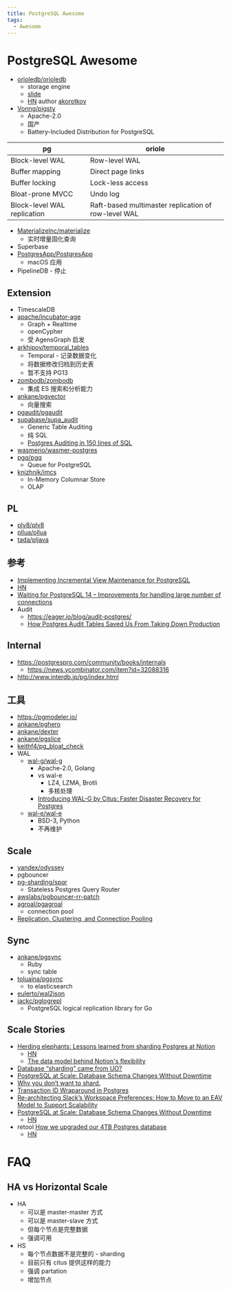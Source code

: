 ```yaml
---
title: PostgreSQL Awesome
tags:
  - Awesome
---
```


# PostgreSQL Awesome

- [orioledb/orioledb](https://github.com/orioledb/orioledb)
  - storage engine
  - [slide](https://www.slideshare.net/AlexanderKorotkov/solving-postgresql-wicked-problems)
  - [HN](https://news.ycombinator.com/item?id=30462695)
    author [akorotkov](https://news.ycombinator.com/threads?id=akorotkov)
- [Vonng/pigsty](https://github.com/Vonng/pigsty)
  - Apache-2.0
  - 国产
  - Battery-Included Distribution for PostgreSQL

| pg                          | oriole                                              |
| --------------------------- | --------------------------------------------------- |
| Block-level WAL             | Row-level WAL                                       |
| Buffer mapping              | Direct page links                                   |
| Buffer locking              | Lock-less access                                    |
| Bloat-prone MVCC            | Undo log                                            |
| Block-level WAL replication | Raft-based multimaster replication of row-level WAL |

- [MaterializeInc/materialize](https://github.com/MaterializeInc/materialize)
  - 实时增量固化查询
- Superbase
- [PostgresApp/PostgresApp](https://github.com/PostgresApp/PostgresApp)
  - macOS 应用
- PipelineDB - 停止

## Extension

- TimescaleDB
- [apache/incubator-age](https://github.com/apache/incubator-age)
  - Graph + Realtime
  - openCypher
  - 受 AgensGraph 启发
- [arkhipov/temporal_tables](https://github.com/arkhipov/temporal_tables)
  - Temporal - 记录数据变化
  - 将数据修改归档到历史表
  - 暂不支持 PG13
- [zombodb/zombodb](https://github.com/zombodb/zombodb)
  - 集成 ES 搜索和分析能力
- [ankane/pgvector](https://github.com/ankane/pgvector)
  - 向量搜索
- [pgaudit/pgaudit](https://github.com/pgaudit/pgaudit)
- [supabase/supa_audit](https://github.com/supabase/supa_audit)
  - Generic Table Auditing
  - 纯 SQL
  - [Postgres Auditing in 150 lines of SQL](https://supabase.com/blog/2022/03/08/audit)
- [wasmerio/wasmer-postgres](https://github.com/wasmerio/wasmer-postgres)
- [pgq/pgq](https://github.com/pgq/pgq)
  - Queue for PostgreSQL
- [knizhnik/imcs](https://github.com/knizhnik/imcs)
  - In-Memory Columnar Store
  - OLAP

## PL

- [plv8/plv8](https://github.com/plv8/plv8)
- [pllua/pllua](https://github.com/pllua/pllua)
- [tada/pljava](https://github.com/tada/pljava)

## 参考

- [Implementing Incremental View Maintenance for PostgreSQL](https://yugonagata-pgsql.blogspot.com/2021/06/implementing-incremental-view.html?m=1)
- [HN](https://news.ycombinator.com/item?id=28425379)
- [Waiting for PostgreSQL 14 – Improvements for handling large number of connections](https://www.depesz.com/2020/08/25/waiting-for-postgresql-14-improvements-for-handling-large-number-of-connections/)
- Audit
  - https://eager.io/blog/audit-postgres/
  - [How Postgres Audit Tables Saved Us From Taking Down Production](https://heap.io/blog/how-postgres-audit-tables-saved-us-from-taking-down-production)

## Internal

- https://postgrespro.com/community/books/internals
  - https://news.ycombinator.com/item?id=32088316
- http://www.interdb.jp/pg/index.html

## 工具

- https://pgmodeler.io/
- [ankane/pghero](https://github.com/ankane/pghero)
- [ankane/dexter](https://github.com/ankane/dexter)
- [ankane/pgslice](https://github.com/ankane/pgslice)
- [keithf4/pg_bloat_check](https://github.com/keithf4/pg_bloat_check)
- WAL
  - [wal-g/wal-g](https://github.com/wal-g/wal-g)
    - Apache-2.0, Golang
    - vs wal-e
      - LZ4, LZMA, Brotli
      - 多核处理
    - [Introducing WAL-G by Citus: Faster Disaster Recovery for Postgres](https://www.citusdata.com/blog/2017/08/18/introducing-wal-g-faster-restores-for-postgres/)
  - [wal-e/wal-e](https://github.com/wal-e/wal-e)
    - BSD-3, Python
    - 不再维护

## Scale

- [yandex/odyssey](https://github.com/yandex/odyssey)
- pgbouncer
- [pg-sharding/spqr](https://github.com/pg-sharding/spqr)
  - Stateless Postgres Query Router
- [awslabs/pgbouncer-rr-patch](https://github.com/awslabs/pgbouncer-rr-patch)
- [agroal/pgagroal](https://github.com/agroal/pgagroal)
  - connection pool
- [Replication, Clustering, and Connection Pooling](https://wiki.postgresql.org/wiki/Replication%2C_Clustering%2C_and_Connection_Pooling)

## Sync

- [ankane/pgsync](https://github.com/ankane/pgsync)
  - Ruby
  - sync table
- [toluaina/pgsync](https://github.com/toluaina/pgsync)
  - to elasticsearch
- [eulerto/wal2json](https://github.com/eulerto/wal2json)
- [jackc/pglogrepl](https://github.com/jackc/pglogrepl)
  - PostgreSQL logical replication library for Go

## Scale Stories

- [Herding elephants: Lessons learned from sharding Postgres at Notion](https://www.notion.so/blog/sharding-postgres-at-notion)
  - [HN](https://news.ycombinator.com/item?id=28776786)
  - [The data model behind Notion's flexibility](https://www.notion.so/blog/data-model-behind-notion)
- [Database “sharding” came from UO?](https://www.raphkoster.com/2009/01/08/database-sharding-came-from-uo/)
- [PostgreSQL at Scale: Database Schema Changes Without Downtime](https://medium.com/paypal-tech/20d3749ed680)
- [Why you don’t want to shard.](https://www.percona.com/blog/2009/08/06/why-you-dont-want-to-shard/)
- [Transaction ID Wraparound in Postgres](https://blog.sentry.io/2015/07/23/transaction-id-wraparound-in-postgres)
- [Re-architecting Slack’s Workspace Preferences: How to Move to an EAV Model to Support Scalability](https://slack.engineering/re-architecting-slacks-workspace-preferences-how-to-move-to-an-eav-model-to-support-scalability/)
- [PostgreSQL at Scale: Database Schema Changes Without Downtime](https://medium.com/p/20d3749ed680)
  - [HN](https://news.ycombinator.com/item?id=30458580)
- retool [How we upgraded our 4TB Postgres database](https://retool.com/blog/how-we-upgraded-postgresql-database/)
  - [HN](https://news.ycombinator.com/item?id=31084147)

# FAQ

## HA vs Horizontal Scale

- HA
  - 可以是 master-master 方式
  - 可以是 master-slave 方式
  - 但每个节点是完整数据
  - 强调可用
- HS
  - 每个节点数据不是完整的 - sharding
  - 目前只有 citus 提供这样的能力
  - 强调 partation
  - 增加节点
